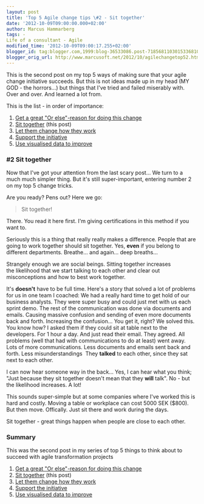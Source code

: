 ```yaml
---
layout: post
title: 'Top 5 Agile change tips \#2 - Sit together'
date: '2012-10-09T09:00:00.000+02:00'
author: Marcus Hammarberg
tags: -
Life of a consultant - Agile
modified_time: '2012-10-09T09:00:17.255+02:00'
blogger_id: tag:blogger.com,1999:blog-36533086.post-7185681103015336810
blogger_orig_url: http://www.marcusoft.net/2012/10/agilechangetop52.html
---
```


This is the second post on my top 5 ways of making sure that your
agile change initiative succeeds. But this is not ideas made up in my
head (MY GOD - the horrors...) but things that I've tried and failed
miserably with. Over and over. And learned a lot from.

This is the list - in order of importance:


1.  <a href="http://www.marcusoft.net/2012/10/agilechangetop51.html"
    target="_blank">Get a great "Or else"-reason for doing this change</a>
2.  <a href="http://www.marcusoft.net/2012/10/agilechangetop52.html"
    target="_blank">Sit together</a> (this post)
3.  <a href="http://www.marcusoft.net/2012/10/agilechangetop53.html"
    target="_blank">Let them change how they work</a>
4.  <a href="http://www.marcusoft.net/2012/10/agilechangetop54.html"
    target="_blank">Support the initiative</a> 
5.  <a href="http://www.marcusoft.net/2012/10/agilechangetop55.html"
    target="_blank">Use visualised data to improve</a>




### \#2 Sit together

<div>

Now that I've got your attention from the last scary post... We turn to
a much much simpler thing. But it's still super-important, entering
number 2 on my top 5 change tricks.

</div>

<div>



</div>

<div>

Are you ready? Pens out? Here we go:

</div>

> Sit together!

There. You read it here first. I'm giving certifications in this method
if you want to.

Seriously this is a thing that really really makes a difference. People
that are going to work together should sit together. Yes, **even** if
you belong to different departments. Breathe... and again... deep
breaths...

Strangely enough we are social beings. Sitting together increases
the likelihood that we start talking to each other and clear out
misconceptions and how to best work together.

It's **doesn't** have to be full time. Here's a story that solved a lot
of problems for us in one team I coached:
We had a really hard time to get hold of our business analysts. They
were super busy and could just met with us each sprint demo. The rest of
the communication was done via documents and emails. Causing massive
confusion and sending of even more documents back and forth. Increasing
the confusion... You get it, right?
We solved this. You know how? I asked them if they could sit at table
next to the developers. For 1 hour a day. And just read their email.
They agreed.
All problems (well that had with communications to do at least) went
away. Lots of more communications. Less documents and emails sent back
and forth. Less misunderstandings  They **talked** to each other, since
they sat next to each other.

I can now hear someone way in the back... Yes, I can hear what you
think; "Just because they sit together doesn't mean that they **will**
talk". No - but the likelihood increases. A lot!

This sounds super-simple but at some companies where I've worked this is
hard and costly. Moving a table or workplace can cost 5000 SEK ($800).
But then move. Offically. Just sit there and work during the days.

Sit together - great things happen when people are close to each
other.

### Summary

<div>

This was the second post in my series of top 5 things to think about to
succeed with agile transformation projects


1.  <a href="http://www.marcusoft.net/2012/10/agilechangetop51.html"
    target="_blank">Get a great "Or else"-reason for doing this change</a>
2.  <a href="http://www.marcusoft.net/2012/10/agilechangetop52.html"
    target="_blank">Sit together</a> (this post)
3.  <a href="http://www.marcusoft.net/2012/10/agilechangetop53.html"
    target="_blank">Let them change how they work</a>
4.  <a href="http://www.marcusoft.net/2012/10/agilechangetop54.html"
    target="_blank">Support the initiative</a> 
5.  <a href="http://www.marcusoft.net/2012/10/agilechangetop55.html"
    target="_blank">Use visualised data to improve</a>

</div>

<div>

</div>
